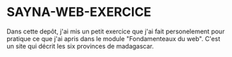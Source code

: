 # SAYNA-WEB-EXERCICE
Dans cette depôt, j'ai mis un petit exercice que j'ai fait personelement pour pratique ce que j'ai apris dans le module "Fondamenteaux du web".
C'est un site qui décrit les six provinces de madagascar.
